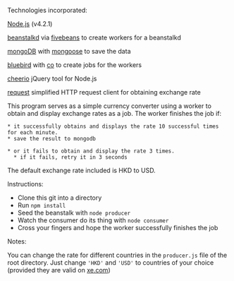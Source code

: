 
Technologies incorporated:

[Node.js](https://nodejs.org/en/) (v4.2.1)

[beanstalkd](http://kr.github.io/beanstalkd/) via [fivebeans](https://github.com/ceejbot/fivebeans) to create workers for a beanstalkd

[mongoDB](https://www.mongodb.com) with [mongoose](http://mongoosejs.com) to save the data

[bluebird](http://bluebirdjs.com/docs/getting-started.html) with [co](https://github.com/tj/co) to create jobs for the workers

[cheerio](https://github.com/cheeriojs/cheerio) jQuery tool for Node.js

[request](https://github.com/request/request) simplified HTTP request client for obtaining exchange rate

This program serves as a simple currency converter using a worker to obtain and display exchange rates as a job. The worker finishes the job if:

    * it successfully obtains and displays the rate 10 successful times for each minute.
    * save the result to mongodb

    * or it fails to obtain and display the rate 3 times.
      * if it fails, retry it in 3 seconds

The default exchange rate included is HKD to USD.

Instructions:
* Clone this git into a directory
* Run `npm install`
* Seed the beanstalk with `node producer`
* Watch the consumer do its thing with `node consumer`
* Cross your fingers and hope the worker successfully finishes the job

Notes:

You can change the rate for different countries in the `producer.js` file of the root directory. Just change `'HKD'` and `'USD'` to countries of your choice (provided they are valid on [xe.com](http://www.xe.com))

